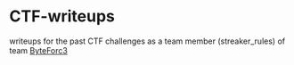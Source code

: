 # CTF-writeups
writeups for the past CTF challenges
as a team member (streaker_rules) of team [ByteForc3](https://ctftime.org/team/71631)

